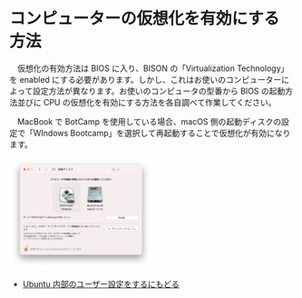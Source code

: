 # コンピューターの仮想化を有効にする方法
　仮想化の有効方法は BIOS に入り、BISON の「Virtualization Technology」を enabled にする必要があります。しかし、これはお使いのコンピューターによって設定方法が異なります。お使いのコンピュータの型番から BIOS の起動方法並びに CPU の仮想化を有効にする方法を各自調べて作業してください。

　MacBook で BotCamp を使用している場合、macOS 側の起動ディスクの設定で「WIndows Bootcamp」を選択して再起動することで仮想化が有効になります。

<img src="/imgs/mac_enablevm.png" width=50% />

 - [Ubuntu 内部のユーザー設定をするにもどる](./hostsetup.md#setubuntu)
